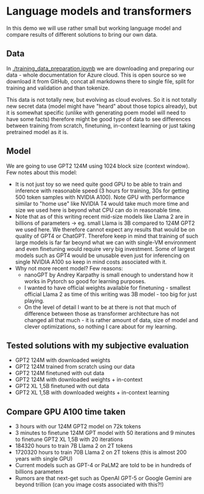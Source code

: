 # Language models and transformers
In this demo we will use rather small but working language model and compare results of different solutions to bring our own data. 

## Data
In [./training_data_preparation.ipynb](./training_data_preparation.ipynb) we are downloading and preparing our data - whole documentation for Azure cloud. This is open source so we download it from GitHub, concat all markdowns there to single file, split for training and validation and than tokenize.

This data is not totally new, but evolving as cloud evolves. So it is not totally new secret data (model might have "heard" about those topics already), but it is somewhat specific (unlike with generating poem model will need to have some facts) therefore might be good type of data to see differences between training from scratch, finetuning, in-context learning or just taking pretrained model as it is.

## Model
We are going to use GPT2 124M using 1024 block size (context window). Few notes about this model:
- It is not just toy so we need quite good GPU to be able to train and inference with reasonable speed (3 hours for training, 30s for getting 500 token samples with NVIDIA A100). Note GPU with performance similar to "home use" like NVIDIA T4 would take much more time and size we used here is beyond what CPU can do in reasonable time.
- Note that as of this writing recent mid-size models like Llama 2 are in billions of parameters -> eg. small Llama is 3B compared to 124M GPT2 we used here. We therefore cannot expect any results that would be on quality of GPT4 or ChatGPT. Therefore keep in mind that training of such large models is far far beoynd what we can with single-VM environment and even finetuning would require very big investment. Some of largest models such as GPT4 would be unusable even just for inferencing on single NVIDIA A100 so keep in mind costs associated with it.
- Why not more recent model? Few reasons:
    - nanoGPT by Andrey Karpathy is small enough to understand how it works in Pytorch so good for learning purposes.
    - I wanted to have official weights available for finetuning - smallest official Llama 2 as time of this writing was 3B model - too big for just playing.
    - On the level of detail I want to be at there is not that much of difference between those as transformer architecture has not changed all that much - it is rather amount of data, size of model and clever optimizations, so nothing I care about for my learning.

## Tested solutions with my subjective evaluation
- GPT2 124M with downloaded weights
- GPT2 124M trained from scratch using our data
- GPT2 124M finetuned with out data
- GPT2 124M with downloaded weights + in-context 
- GPT2 XL 1,5B finetuned with out data
- GPT2 XL 1,5B with downloaded weights + in-context learning

## Compare GPU A100 time taken
- 3 hours with our 124M GPT2 model on 72k tokens
- 3 minutes to finetune 124M GPT model with 50 iterations and 9 minutes to finetune GPT2 XL 1,5B with 20 iterations
- 184320 hours to train 7B Llama 2 on 2T tokens
- 1720320 hours to train 70B Llama 2 on 2T tokens (this is almost 200 years with single GPU)
- Current models such as GPT-4 or PaLM2 are told to be in hundreds of billions parameters
- Rumors are that next-get such as OpenAI GPT-5 or Google Gemini are beyond trillion (can you image costs associated with this?!)

